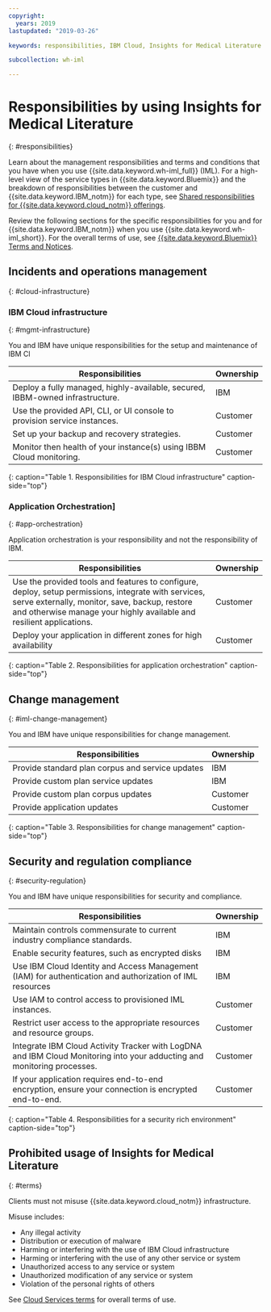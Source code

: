 ```yaml
---
copyright:
  years: 2019
lastupdated: "2019-03-26"

keywords: responsibilities, IBM Cloud, Insights for Medical Literature

subcollection: wh-iml

---
```

# Responsibilities by using Insights for Medical Literature
{: #responsibilities}

Learn about the management responsibilities and terms and conditions that you have when you use {{site.data.keyword.wh-iml_full}} (IML). For a high-level view of the service types in {{site.data.keyword.Bluemix}} and the breakdown of responsibilities between the customer and {{site.data.keyword.IBM_notm}} for each type, see [Shared responsibilities for {{site.data.keyword.cloud_notm}} offerings](/docs/overview?topic=overview-shared-responsibilities).

Review the following sections for the specific responsibilities for you and for {{site.data.keyword.IBM_notm}} when you use {{site.data.keyword.wh-iml_short}}. For the overall terms of use, see [{{site.data.keyword.Bluemix}} Terms and Notices](/docs/overview/terms-of-use?topic=overview-terms).

## Incidents and operations management
{: #cloud-infrastructure}

### IBM Cloud infrastructure
{: #mgmt-infrastructure}

You and IBM have unique responsibilities for the setup and maintenance of IBM Cl

| Responsibilities | Ownership |
|------------------|-----------|
| Deploy a fully managed, highly-available, secured, IBBM-owned infrastructure. | IBM |
| Use the provided API, CLI, or UI console to provision service instances. | Customer |
| Set up your backup and recovery strategies. | Customer |
| Monitor then health of your instance(s) using IBBM Cloud monitoring.  | Customer |
{: caption="Table 1.  Responsibilities for IBM Cloud infrastructure" caption-side="top"}

### Application Orchestration]
{: #app-orchestration}

Application orchestration is your responsibility and not the responsibility of IBM.

| Responsibilities | Ownership |
|------------------|-----------|
| Use the provided tools and features to configure, deploy, setup permissions, integrate with services, serve externally, monitor, save, backup, restore and otherwise manage your highly available and resilient applications. | Customer |
| Deploy your application in different zones for high availability | Customer |
{: caption="Table 2. Responsibilities for application orchestration" caption-side="top"}

## Change management
{: #iml-change-management}

You and IBM have unique responsibilities for change management.

| Responsibilities | Ownership |
|------------------|-----------|
| Provide standard plan corpus and service updates| IBM |
| Provide custom plan service updates | IBM |
| Provide custom plan corpus updates | Customer |
| Provide application updates | Customer |
{: caption="Table 3. Responsibilities for change management" caption-side="top"}

## Security and regulation compliance
{: #security-regulation}

You and IBM have unique responsibilities for security and compliance.

| Responsibilities | Ownership |
|------------------|-----------|
| Maintain controls commensurate to current industry compliance standards.  | IBM |
| Enable security features, such as encrypted disks | IBM |
| Use IBM Cloud Identity and Access Management (IAM) for authentication and authorization of IML resources | IBM |
| Use IAM to control access to provisioned IML instances. | Customer |
| Restrict user access to the appropriate resources and resource groups. | Customer |
| Integrate IBM Cloud Activity Tracker with LogDNA and IBM Cloud Monitoring into your adducting and monitoring processes. | Customer |
| If your application requires end-to-end encryption, ensure your connection is encrypted end-to-end. | Customer |
{: caption="Table 4. Responsibilities for a security rich environment" caption-side="top"}

## Prohibited usage of Insights for Medical Literature
{: #terms}

Clients must not misuse {{site.data.keyword.cloud_notm}} infrastructure.

Misuse includes:
- Any illegal activity
- Distribution or execution of malware
- Harming or interfering with the use of IBM Cloud infrastructure
- Harming or interfering with the use of any other service or system
- Unauthorized access to any service or system
- Unauthorized modification of any service or system
- Violation of the personal rights of others

See [Cloud Services terms](/docs/overview/terms-of-use?topic=overview-terms) for overall terms of use.